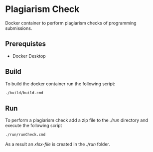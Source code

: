 # Plagiarism Check

Docker container to perform plagiarism checks of programming submissions.

## Prerequistes

* Docker Desktop

## Build

To build the docker container run the following script:

```cmd
./build/build.cmd
```

## Run

To perform a plagiarism check add a zip file to the *./run* directory and execute the following script

```cmd
./run/runCheck.cmd
```

As a result an *xlsx-file* is created in the *./run* folder.

